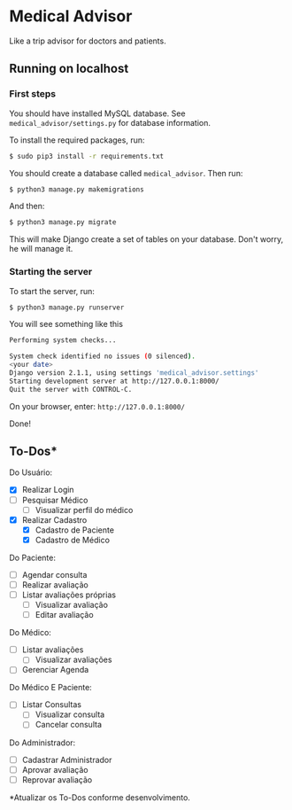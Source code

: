 # Medical Advisor
Like a trip advisor for doctors and patients.

## Running on localhost

### First steps
You should have installed MySQL database. See `medical_advisor/settings.py` for database information.

To install the required packages, run:
```bash
$ sudo pip3 install -r requirements.txt
```

You should create a database called `medical_advisor`. Then run:
```bash
$ python3 manage.py makemigrations
```
And then:
```bash
$ python3 manage.py migrate
```
This will make Django create a set of tables on your database. Don't worry, he will manage it.

### Starting the server
To start the server, run:
```bash
$ python3 manage.py runserver
```
You will see something like this
```bash
Performing system checks...

System check identified no issues (0 silenced).
<your date>
Django version 2.1.1, using settings 'medical_advisor.settings'
Starting development server at http://127.0.0.1:8000/
Quit the server with CONTROL-C.
```

On your browser, enter: `http://127.0.0.1:8000/`

Done!

## To-Dos*
Do Usuário:
- [x] Realizar Login
- [ ] Pesquisar Médico
    - [ ] Visualizar perfil do médico
- [x] Realizar Cadastro
    - [x] Cadastro de Paciente
    - [x] Cadastro de Médico

Do Paciente:
- [ ] Agendar consulta
- [ ] Realizar avaliação
- [ ] Listar avaliações próprias
    - [ ] Visualizar avaliação 
    - [ ] Editar avaliação

Do Médico:
- [ ] Listar avaliações
    - [ ] Visualizar avaliações
- [ ] Gerenciar Agenda

Do Médico E Paciente:
- [ ] Listar Consultas
    - [ ] Visualizar consulta
    - [ ] Cancelar consulta

Do Administrador:
- [ ] Cadastrar Administrador
- [ ] Aprovar avaliação
- [ ] Reprovar avaliação

*Atualizar os To-Dos conforme desenvolvimento.
